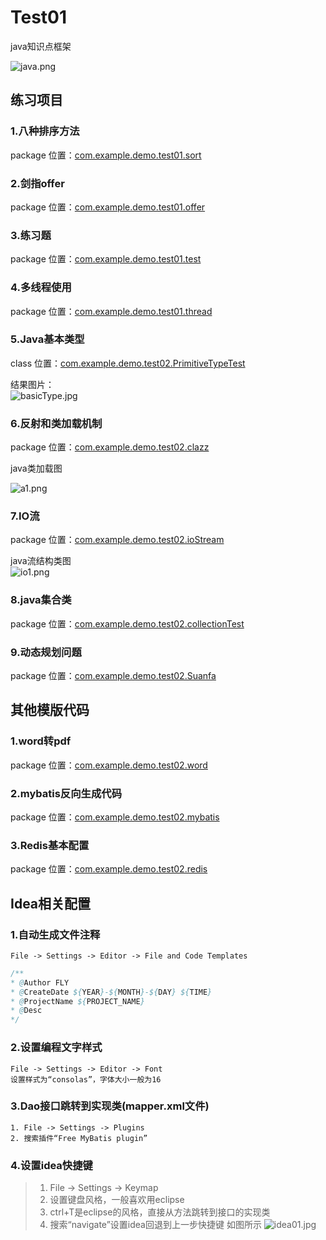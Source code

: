 # Test01
java知识点框架

![java.png](src/main/resources/img/java.png)

## 练习项目
### 1.八种排序方法
package 位置：[com.example.demo.test01.sort](src/main/java/com/example/demo/test01/sort)

### 2.剑指offer
package 位置：[com.example.demo.test01.offer](src/main/java/com/example/demo/test01/offer)

### 3.练习题
package 位置：[com.example.demo.test01.test](src/main/java/com/example/demo/test01/test)
    
### 4.多线程使用            
package 位置：[com.example.demo.test01.thread](src/main/java/com/example/demo/test01/thread)
    
### 5.Java基本类型            
class 位置：[com.example.demo.test02.PrimitiveTypeTest](src/main/java/com/example/demo/test02/PrimitiveTypeTest.java)

结果图片：  
![basicType.jpg](src/main/resources/img/basicType.jpg)

### 6.反射和类加载机制            
package 位置：[com.example.demo.test02.clazz](src/main/java/com/example/demo/test02/clazz)
 
java类加载图

![a1.png](src/main/resources/img/loader.png)  

### 7.IO流
package 位置：[com.example.demo.test02.ioStream](src/main/java/com/example/demo/test02/ioStream)

java流结构类图  
![io1.png](src/main/resources/img/io1.png)

### 8.java集合类
package 位置：[com.example.demo.test02.collectionTest](src/main/java/com/example/demo/test02/collectionTest)

### 9.动态规划问题            
package 位置：[com.example.demo.test02.Suanfa](src/main/java/com/example/demo/test02/Suanfa)


## 其他模版代码
### 1.word转pdf
package 位置：[com.example.demo.test02.word](src/main/java/com/example/demo/test02/word)

### 2.mybatis反向生成代码
package 位置：[com.example.demo.test02.mybatis](src/main/java/com/example/demo/test02/mybatis)

### 3.Redis基本配置
package 位置：[com.example.demo.test02.redis](src/main/java/com/example/demo/test02/redis)

## Idea相关配置
### 1.自动生成文件注释
    File -> Settings -> Editor -> File and Code Templates   
```java
/**
* @Author FLY
* @CreateDate ${YEAR}-${MONTH}-${DAY} ${TIME}
* @ProjectName ${PROJECT_NAME}
* @Desc 
*/
```
### 2.设置编程文字样式
    File -> Settings -> Editor -> Font
    设置样式为“consolas”，字体大小一般为16
    
### 3.Dao接口跳转到实现类(mapper.xml文件)
    1. File -> Settings -> Plugins 
    2. 搜索插件“Free MyBatis plugin”
    
### 4.设置idea快捷键
>1. File -> Settings -> Keymap  
>2. 设置键盘风格，一般喜欢用eclipse
>3. ctrl+T是eclipse的风格，直接从方法跳转到接口的实现类    
>4. 搜索“navigate”设置idea回退到上一步快捷键
如图所示
![idea01.jpg](src/main/resources/img/idea01.jpg)